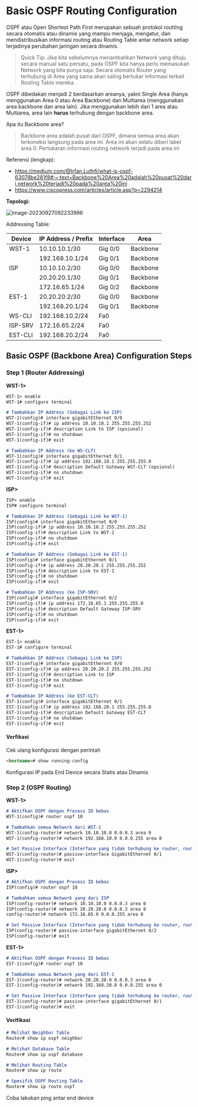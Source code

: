 # Basic OSPF Routing Configuration

OSPF atau Open Shortest Path First merupakan sebuah protokol routting secara otomatis atau dinamis yang mampu menjaga, mengatur, dan mendistribusikan informasi routing atau Routing Table antar network setiap terjadinya perubahan jaringan secara dinamis. 

> Quick Tip: Jika kita sebelumnya menambahkan Network yang dituju secara manual satu persatu, pada OSPF kita hanya perlu memasukan Network yang kita punya saja. Secara otomatis Router yang terhubung di Area yang sama akan saling bertukar informasi terkait Routing Table mereka.

OSPF dibedakan menjadi 2 berdasarkan areanya, yakni Single Area (hanya menggunakan Area 0 atau Area Backbone) dan Multiarea (menggunakan area backbone dan area lain). Jika menggunakan lebih dari 1 area atau Multiarea, area lain **harus** terhubung dengan backbone area.

Apa itu Backbone area?

> Backbone area adalah pusat dari OSPF, dimana semua area akan terkoneksi langsung pada area ini. Area ini akan selalu diberi label area 0. Pertukaran informasi routing network terjadi pada area ini

Referensi (lengkap): 

- https://medium.com/@Irfan.Luthfi/what-is-ospf-63078be281f8#:~:text=Backbone%20Area%20adalah%20pusat%20dari,network%20terjadi%20pada%20area%20ini
- https://www.ciscopress.com/articles/article.asp?p=2294214

**Topologi:**

![image-20230927092233996](https://github.com/diotriandika/learn-networking/assets/109568349/4ad4777d-1a11-48cb-97aa-48e1d4ae2ca4)

Addressing Table:

| Device  | IP Address / Prefix | Interface | Area     |
| ------- | ------------------- | --------- | -------- |
| WST-1   | 10.10.10.1/30       | Gig 0/0   | Backbone |
|         | 192.168.10.1/24     | Gig 0/1   | Backbone |
| ISP     | 10.10.10.2/30       | Gig 0/0   | Backbone |
|         | 20.20.20.1/30       | Gig 0/1   | Backbone |
|         | 172.16.65.1/24      | Gig 0/2   | Backbone |
| EST-1   | 20.20.20.2/30       | Gig 0/0   | Backbone |
|         | 192.168.20.1/24     | Gig 0/1   | Backbone |
| WS-CLI  | 192.168.10.2/24     | Fa0       |          |
| ISP-SRV | 172.16.65.2/24      | Fa0       |          |
| EST-CLI | 192.168.20.2/24     | Fa0       |          |

## Basic OSPF (Backbone Area) Configuration Steps

### Step 1 (Router Addressing)

**WST-1>**

```markdown
WST-1> enable
WST-1# configure terminal

# Tambahkan IP Address (Sebagai Link ke ISP)
WST-1(config)# interface gigabitEthernet 0/0
WST-1(config-if)# ip address 10.10.10.1 255.255.255.252
WST-1(config-if)# description Link to ISP (opsional)
WST-1(config-if)# no shutdown
WST-1(config-if)# exit

# Tambahkan IP Address (ke WS-CLT)
WST-1(config)# interface gigabitEthernet 0/1
WST-1(config-if)# ip address 192.168.10.1 255.255.255.0
WST-1(config-if)# description Default Gateway WST-CLT (opsional)
WST-1(config-if)# no shutdown
WST-1(config-if)# exit
```

**ISP>**

```markdown
ISP> enable
ISP# configure terminal

# Tambahkan IP Address (Sebagai Link ke WST-1)
ISP(config)# interface gigabitEthernet 0/0
ISP(config-if)# ip address 10.10.10.2 255.255.255.252
ISP(config-if)# description Link to WST-1
ISP(config-if)# no shutdown
ISP(config-if)# exit

# Tambahkan IP Address (Sebagai Link ke EST-1)
ISP(config)# interface gigabitEthernet 0/1
ISP(config-if)# ip address 20.20.20.1 255.255.255.252
ISP(config-if)# description Link to EST-1
ISP(config-if)# no shutdown
ISP(config-if)# exit

# Tambahkan IP Address (ke ISP-SRV)
ISP(config)# interface gigabitEthernet 0/2
ISP(config-if)# ip address 172.16.65.1 255.255.255.0
ISP(config-if)# description Default Gateway ISP-SRV
ISP(config-if)# no shutdown
ISP(config-if)# exit
```

**EST-1>**

```markdown
EST-1> enable
EST-1# configure terminal

# Tambahkan IP Address (Sebagai Link ke ISP)
EST-1(config)# interface gigabitEthernet 0/0
EST-1(config-if)# ip address 20.20.20.2 255.255.255.252
EST-1(config-if)# description Link to ISP
EST-1(config-if)# no shutdown
EST-1(config-if)# exit

# Tambahkan IP Address (ke EST-CLT)
EST-1(config)# interface gigabitEthernet 0/1
EST-1(config-if)# ip address 192.168.20.1 255.255.255.0
EST-1(config-if)# description Default Gateway EST-CLT
EST-1(config-if)# no shutdown
EST-1(config-if)# exit
```

#### Verfikasi

Cek ulang konfigurasi dengan perintah

```markdown
<hostname># show running-config
```

Konfigurasi IP pada End Device secara Statis atau Dinamis

### Step 2 (OSPF Routing)

**WST-1>**

```markdown
# Aktifkan OSPF dengan Process ID bebas
WST-1(config)# router ospf 10

# Tambahkan semua Network dari WST-1
WST-1(config-router)# network 10.10.10.0 0.0.0.3 area 0
WST-1(config-router)# network 192.168.10.0 0.0.0.255 area 0

# Set Passive Interface (Interface yang tidak terhubung ke router, router tidak mengirimkan paket Hello ke Interface tersebut)
WST-1(config-router)# passive-interface GigabitEthernet 0/1
WST-1(config-router)# exit
```

**ISP>**

```markdown
# Aktifkan OSPF dengan Process ID bebas
ISP(config)# router ospf 10

# Tambahkan semua Network yang dari ISP
ISP(config-router)# network 10.10.10.0 0.0.0.3 area 0
ISP(config-router)# network 20.20.20.0 0.0.0.3 area 0
config-router)# network 172.16.65.0 0.0.0.255 area 0

# Set Passive Interface (Interface yang tidak terhubung ke router, router tidak mengirimkan paket Hello ke Interface tersebut)
ISP(config-router)# passive-interface gigabitEthernet 0/2
ISP(config-router)# exit
```

**EST-1>**

```markdown
# Aktifkan OSPF dengan Process ID bebas
EST-1(config)# router ospf 10

# Tambahkan semua Network yang dari EST-1
EST-1(config-router)# network 20.20.20.0 0.0.0.3 area 0
EST-1(config-router)# network 192.168.20.0 0.0.0.255 area 0

# Set Passive Interface (Interface yang tidak terhubung ke router, router tidak mengirimkan paket Hello ke Interface tersebut)
EST-1(config-router)# passive-interface gigabitEthernet 0/1
EST-1(config-router)# exit
```

#### Verifikasi

```markdown
# Melihat Neighbor Table
Router# show ip ospf neighbor

# Melihat Database Table
Router# show ip ospf database

# Melihat Routing Table 
Router# show ip route

# Spesifik OSPF Routing Table
Router# show ip route ospf
```

Coba lakukan ping antar end device
